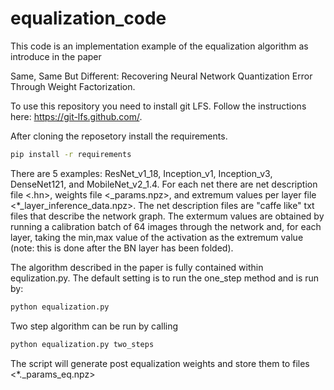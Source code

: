 # equalization_code

This code is an implementation example of the equalization algorithm as introduce in the paper 

Same, Same But Different: Recovering Neural Network Quantization Error
Through Weight Factorization.

To use this repository you need to install git LFS. Follow the instructions here: https://git-lfs.github.com/.

After cloning the reposetory install the requirements.
 
```bash
pip install -r requirements
```

There are 5 examples: ResNet_v1_18, Inception_v1, Inception_v3, DenseNet121, and MobileNet_v2_1.4. For each net there are net description file <.hn>, weights file <_params.npz>, and extremum values per layer file <*_layer_inference_data.npz>. The net description files are "caffe like" txt files that describe the network graph. The extermum values are obtained by running a calibration batch of 64 images through the network and, for each layer, taking the min,max value of the activation as the extremum value (note: this is done after the BN layer has been folded). 

The algorithm described in the paper is fully contained within equlization.py. The default setting is to run the one_step method and is run by:

```bash
python equalization.py
```
Two step algorithm can be run by calling 
```bash
python equalization.py two_steps
```

The script will generate post equalization weights and store them to files <*._params_eq.npz>





